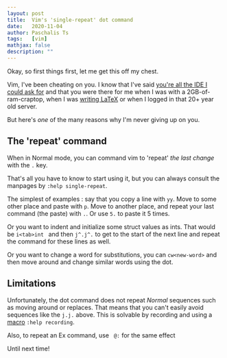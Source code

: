 ```yaml
---
layout: post
title:  Vim's 'single-repeat' dot command
date:   2020-11-04
author: Paschalis Ts
tags:   [vim]
mathjax: false
description: ""  
---
```


Okay, so first things first, let me get this off my chest.

Vim, I've been cheating on you. I know that I've said [you're all the IDE I could ask for](https://tpaschalis.github.io/vim-go-setup/) and that you were there for me when I was with a 2GB-of-ram-craptop, when I was [writing LaTeX](https://tpaschalis.github.io/macos-latex-vim/) or when I logged in that 20+ year old server.

But here's *one* of the many reasons why I'm never giving up on you.

## The 'repeat' command
When in Normal mode, you can command vim to 'repeat' *the last change* with the `.` key. 

That's all you have to know to start using it, but you can always consult the manpages by `:help single-repeat`.

The simplest of examples : say that you copy a line with `yy`. Move to some other place and paste with `p`. Move to another place, and repeat your last command (the paste) with `.`. Or use `5.` to paste it 5 times.

Or you want to indent and initialize some struct values as ints. That would be `i<tab>int ` and then `j^.j^.` to get to the start of the next line and repeat the command for these lines as well.

Or you want to change a word for substitutions, you can `cw<new-word>` and then move around and change similar words using the dot.

## Limitations
Unfortunately, the dot command does not repeat *Normal* sequences such as moving around or replaces. That means that you can't easily avoid sequences like the `j.j.` above. This is solvable by recording and using a [macro](https://vim.fandom.com/wiki/Macros) `:help recording`.

Also, to repeat an Ex command, use ` @:` for the same effect

Until next time!
